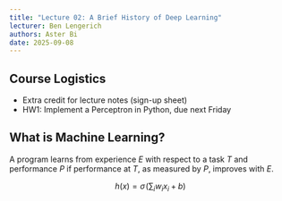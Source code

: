 ```yaml
---
title: "Lecture 02: A Brief History of Deep Learning"
lecturer: Ben Lengerich
authors: Aster Bi
date: 2025-09-08
---
```


## Course Logistics
- Extra credit for lecture notes (sign-up sheet)
- HW1: Implement a Perceptron in Python, due next Friday

## What is Machine Learning?
A program learns from experience $E$ with respect to a task $T$ and performance $P$ if performance at $T$, as measured by $P$, improves with $E$.

$$
h(x) = \sigma\!\left(\sum_i w_i x_i + b\right)
$$
